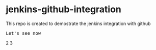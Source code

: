 # jenkins-github-integration
This repo is created to demostrate the jenkins integration with github
<pre>Let's see now</pre>
2
3

